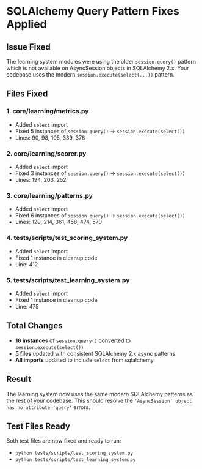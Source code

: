 # SQLAlchemy Query Pattern Fixes Applied

## Issue Fixed
The learning system modules were using the older `session.query()` pattern which is not available on AsyncSession objects in SQLAlchemy 2.x. Your codebase uses the modern `session.execute(select(...))` pattern.

## Files Fixed

### 1. **core/learning/metrics.py**
- Added `select` import
- Fixed 5 instances of `session.query()` → `session.execute(select())`
- Lines: 90, 98, 105, 339, 378

### 2. **core/learning/scorer.py** 
- Added `select` import
- Fixed 3 instances of `session.query()` → `session.execute(select())`
- Lines: 194, 203, 252

### 3. **core/learning/patterns.py**
- Added `select` import  
- Fixed 6 instances of `session.query()` → `session.execute(select())`
- Lines: 129, 214, 361, 458, 474, 570

### 4. **tests/scripts/test_scoring_system.py**
- Added `select` import
- Fixed 1 instance in cleanup code
- Line: 412

### 5. **tests/scripts/test_learning_system.py**
- Added `select` import
- Fixed 1 instance in cleanup code  
- Line: 475

## Total Changes
- **16 instances** of `session.query()` converted to `session.execute(select())`
- **5 files** updated with consistent SQLAlchemy 2.x async patterns
- **All imports** updated to include `select` from sqlalchemy

## Result
The learning system now uses the same modern SQLAlchemy patterns as the rest of your codebase. This should resolve the `'AsyncSession' object has no attribute 'query'` errors.

## Test Files Ready
Both test files are now fixed and ready to run:
- `python tests/scripts/test_scoring_system.py` 
- `python tests/scripts/test_learning_system.py`